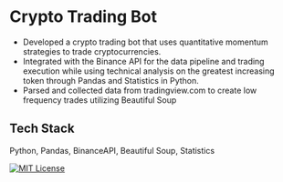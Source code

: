 # Crypto Trading Bot

- Developed a crypto trading bot that uses quantitative momentum strategies to trade cryptocurrencies.
- Integrated with the Binance API for the data pipeline and trading execution while using technical analysis on the greatest increasing token through Pandas and Statistics in Python.
- Parsed and collected data from tradingview.com to create low frequency trades utilizing Beautiful Soup
## Tech Stack

Python, Pandas, BinanceAPI, Beautiful Soup, Statistics 

[![MIT License](https://img.shields.io/badge/License-MIT-green.svg)](https://choosealicense.com/licenses/mit/)
